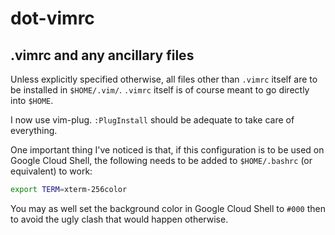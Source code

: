 # dot-vimrc

## .vimrc and any ancillary files

Unless explicitly specified otherwise, all files other than `.vimrc` itself
are to be installed in `$HOME/.vim/`. `.vimrc` itself is of course meant to go
directly into `$HOME`.

I now use vim-plug. `:PlugInstall` should be adequate to take care of
everything.

One important thing I've noticed is that, if this configuration is to be used
on Google Cloud Shell, the following needs to be added to `$HOME/.bashrc` (or
equivalent) to work:

```bash
export TERM=xterm-256color
```

You may as well set the background color in Google Cloud Shell to `#000` then
to avoid the ugly clash that would happen otherwise.
